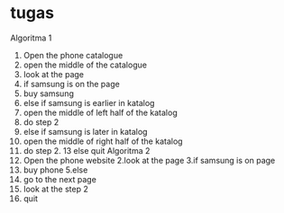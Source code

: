 # tugas
Algoritma 1
1. Open the phone catalogue
2. open the middle of the catalogue
3. look at the page
4. if samsung is on the page
5. buy samsung
6. else if samsung is earlier in katalog
7.  open the middle of left half of the katalog
8. do step 2
9. else if samsung is later in katalog
10. open the middle of right half of the katalog
11. do step 2.
13 else quit
Algoritma 2
1. Open the phone website
2.look at the page
3.if samsung is on page
4.  buy phone
5.else
6.  go to the next page
7. look at the step 2
8.  quit
